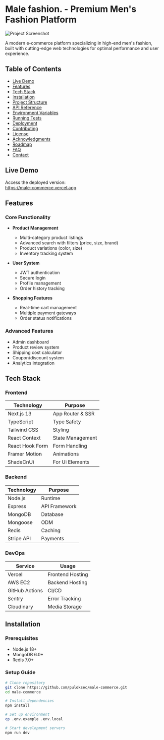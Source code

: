 # Male fashion. - Premium Men's Fashion Platform

![Project Screenshot](https://male-commerce.vercel.app/assets/male-commerce.png) <!-- Add real screenshots if available -->

A modern e-commerce platform specializing in high-end men's fashion, built with cutting-edge web technologies for optimal performance and user experience.

## Table of Contents
- [Live Demo](#live-demo)
- [Features](#features)
- [Tech Stack](#tech-stack)
- [Installation](#installation)
- [Project Structure](#project-structure)
- [API Reference](#api-reference)
- [Environment Variables](#environment-variables)
- [Running Tests](#running-tests)
- [Deployment](#deployment)
- [Contributing](#contributing)
- [License](#license)
- [Acknowledgments](#acknowledgments)
- [Roadmap](#roadmap)
- [FAQ](#faq)
- [Contact](#contact)

## Live Demo
Access the deployed version:  
https://male-commerce.vercel.app

## Features

### Core Functionality
- **Product Management**
  - Multi-category product listings
  - Advanced search with filters (price, size, brand)
  - Product variations (color, size)
  - Inventory tracking system

- **User System**
  - JWT authentication
  - Secure login
  - Profile management
  - Order history tracking

- **Shopping Features**
  - Real-time cart management
  - Multiple payment gateways
  - Order status notifications

### Advanced Features
- Admin dashboard
- Product review system
- Shipping cost calculator
- Coupon/discount system
- Analytics integration

## Tech Stack

### Frontend
| Technology | Purpose |
|------------|---------|
| Next.js 13 | App Router & SSR |
| TypeScript | Type Safety |
| Tailwind CSS | Styling |
| React Context | State Management |
| React Hook Form | Form Handling |
| Framer Motion | Animations |
| ShadeCnUi | For Ui Elements |

### Backend
| Technology | Purpose |
|------------|---------|
| Node.js | Runtime |
| Express | API Framework |
| MongoDB | Database |
| Mongoose | ODM |
| Redis | Caching |
| Stripe API | Payments |

### DevOps
| Service | Usage |
|---------|-------|
| Vercel | Frontend Hosting |
| AWS EC2 | Backend Hosting |
| GitHub Actions | CI/CD |
| Sentry | Error Tracking |
| Cloudinary | Media Storage |

## Installation

### Prerequisites
- Node.js 18+
- MongoDB 6.0+
- Redis 7.0+

### Setup Guide
```bash
# Clone repository
git clone https://github.com/puloksec/male-commerce.git
cd male-commerce

# Install dependencies
npm install

# Set up environment
cp .env.example .env.local

# Start development servers
npm run dev